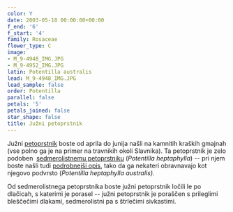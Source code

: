 ```yaml
---
color: Y
date: 2003-05-18 00:00:00+00:00
f_end: '6'
f_start: '4'
family: Rosaceae
flower_type: C
image:
- M_9-4948_IMG.JPG
- M_9-4952_IMG.JPG
latin: Potentilla australis
lead: M_9-4948_IMG.JPG
lead_sample: false
order: Potentilla
parallel: false
petals: '5'
petals_joined: false
star_shape: false
title: Južni petoprstnik
---
```

Južni [petoprstnik](../../genus/potentilla/) boste od aprila do junija našli na kamnitih kraških gmajnah (vse polno ga je na primer na travnikih okoli Slavnika). Ta petoprstnik je zelo podoben  [sedmerolistnemu petoprstniku](../../potentillaheptaphylla/sedmerolistni-petoprstnik/) (*Potentilla heptaphylla*) -- pri njem boste našli tudi [podrobnejši opis](../../potentillaheptaphylla/sedmerolistni-petoprstnik/), tako da ga nekateri obravnavajo kot njegovo podvrsto (*Potentilla heptaphylla australis).*

Od sedmerolistnega petoprstnika boste južni petoprstnik ločili le po dlačicah, s katerimi je porasel -- južni petoprstnik je poraščen s prileglimi bleščečimi dlakami, sedmerolistni pa s štrlečimi sivkastimi.
